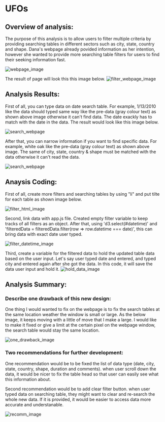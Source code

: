 # UFOs
## Overview of analysis:
The purpose of this analysis is to allow users to filter multiple criteria by providing searching tables in different sectors such as city, state, country and shape. Dana's webpage already povided information as her intention, however she wanted to provide more searching table filters for users to find their seeking information fast.

![webpage_image](https://github.com/msjj622/UFOs/blob/main/description%20image/webpage_image.png)

The result of page will look this this image below.
![filter_webpage_image](https://github.com/msjj622/UFOs/blob/main/description%20image/filter_webpage_image.png)

## Analysis Results:
First of all, you can type data on date search table. For example, 1/13/2010 like the data should typed same way like the pre-data (gray colour text) as shown above image otherwise it can't find data. The date exackly has to match with the date in the data. The result would look like this image below.

![search_webpage](https://github.com/msjj622/UFOs/blob/main/description%20image/1.png)

After that, you can narrow information if you want to find specific data. For example, white oak like the pre-data (gray colour text) as shown above image. The same of city, state, country & shape must be matched with the data otherwise it can't read the data.

![search_webpage](https://github.com/msjj622/UFOs/blob/main/description%20image/2.png)


## Anaysis Coding:
First of all, create more filters and searching tables by using "li" and put tilte for each table as shown image below.

![filter_html_image](https://github.com/msjj622/UFOs/blob/main/description%20image/filter_html_image.png)

Second, link data with app.js file. Created empty filter variable to keep tracks of all filters as an object. After that, using 'd3.select(#datetime)' and 'filteredData = filteredData.filter(row => row.datetime === date)', this can bring data with exact date user typed.
  
![filter_datetime_image](https://github.com/msjj622/UFOs/blob/main/description%20image/filter_datetime_image.png)

Third, create a variable for the filtered data to hold the updated table data based on the user input. Let's say user typed date and entered, and typed city and entered again after she got the data. In this code, it will save the data user input and hold it.
![hold_data_image](https://github.com/msjj622/UFOs/blob/main/description%20image/hold_data_image.png)
  
## Analysis Summary:
### Describe one drawback of this new design:
One thing I would wanted to fix on the webpage is to fix the search tables at the same location weather the window is small or large. As the below image, it keeps moving with a little of move that I make a large. I would like to make it fixed or give a limit at the certain pixel on the webpage window, the search table would stay the same location.

![one_drawback_image](https://github.com/msjj622/UFOs/blob/main/description%20image/one_drawback_image.png)

### Two recommendations for further development:
One recommendation would be to be fixed the list of data type (date, city, state, country, shape, duration and comments). when user scroll down the data, it would be nicer to fix the table head so that user can easily see what this information about.

Second recommendation would be to add clear filter button. when user typed data on searching table, they might want to clear and re-search the whole new data. If it is provided, it would be easier to access data more accurate and understanable.
  
![recomm_image](https://github.com/msjj622/UFOs/blob/main/description%20image/recomm_image.png)

